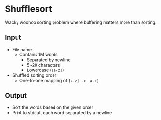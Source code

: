 # Shufflesort

Wacky woohoo sorting problem where buffering matters more than sorting.

## Input

- File name
  - Contains 1M words
    - Separated by newline
    - 5~20 characters
    - Lowercase (`[a-z]`)
- Shuffled sorting order
  - One-to-one mapping of `[a-z] -> [a-z]`

## Output

- Sort the words based on the given order
- Print to stdout, each word separated by a newline
